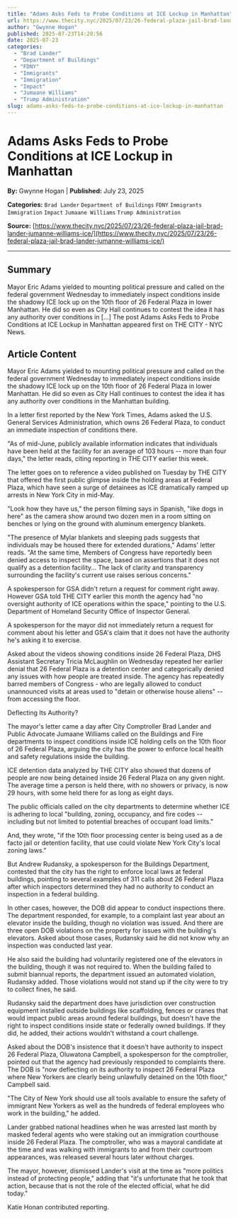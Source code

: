 ```yaml
---
title: "Adams Asks Feds to Probe Conditions at ICE Lockup in Manhattan"
url: https://www.thecity.nyc/2025/07/23/26-federal-plaza-jail-brad-lander-jumanne-williams-ice/
author: "Gwynne Hogan"
published: 2025-07-23T14:20:56
date: 2025-07-23
categories:
  - "Brad Lander"
  - "Department of Buildings"
  - "FDNY"
  - "Immigrants"
  - "Immigration"
  - "Impact"
  - "Jumaane Williams"
  - "Trump Administration"
slug: adams-asks-feds-to-probe-conditions-at-ice-lockup-in-manhattan
---
```


# Adams Asks Feds to Probe Conditions at ICE Lockup in Manhattan

**By:** Gwynne Hogan | **Published:** July 23, 2025

**Categories:** `Brad Lander` `Department of Buildings` `FDNY` `Immigrants` `Immigration` `Impact` `Jumaane Williams` `Trump Administration`

**Source:** [https://www.thecity.nyc/2025/07/23/26-federal-plaza-jail-brad-lander-jumanne-williams-ice/](https://www.thecity.nyc/2025/07/23/26-federal-plaza-jail-brad-lander-jumanne-williams-ice/)

---

## Summary

Mayor Eric Adams yielded to mounting political pressure and called on the federal government Wednesday to immediately inspect conditions inside the shadowy ICE lock up on the 10th floor of 26 Federal Plaza in lower Manhattan. He did so even as City Hall continues to contest the idea it has any authority over conditions in [...]
The post Adams Asks Feds to Probe Conditions at ICE Lockup in Manhattan appeared first on THE CITY - NYC News.

## Article Content

Mayor Eric Adams yielded to mounting political pressure and called on the federal government Wednesday to immediately inspect conditions inside the shadowy ICE lock up on the 10th floor of 26 Federal Plaza in lower Manhattan. He did so even as City Hall continues to contest the idea it has any authority over conditions in the Manhattan building.

In a letter first reported by the New York Times, Adams asked the U.S. General Services Administration, which owns 26 Federal Plaza, to conduct an immediate inspection of conditions there.

"As of mid-June, publicly available information indicates that individuals have been held at the facility for an average of 103 hours -- more than four days," the letter reads, citing reporting in THE CITY earlier this week.

The letter goes on to reference a video published on Tuesday by THE CITY that offered the first public glimpse inside the holding areas at Federal Plaza, which have seen a surge of detainees as ICE dramatically ramped up arrests in New York City in mid-May.

"Look how they have us," the person filming says in Spanish, "like dogs in here" as the camera show around two dozen men in a room sitting on benches or lying on the ground with aluminum emergency blankets.

"The presence of Mylar blankets and sleeping pads suggests that individuals may be housed there for extended durations," Adams' letter reads. "At the same time, Members of Congress have reportedly been denied access to inspect the space, based on assertions that it does not qualify as a detention facility... The lack of clarity and transparency surrounding the facility's current use raises serious concerns."

A spokesperson for GSA didn't return a request for comment right away. However GSA told THE CITY earlier this month the agency had "no oversight authority of ICE operations within the space," pointing to the U.S. Department of Homeland Security Office of Inspector General.

A spokesperson for the mayor did not immediately return a request for comment about his letter and GSA's claim that it does not have the authority he's asking it to exercise.

Asked about the videos showing conditions inside 26 Federal Plaza, DHS Assistant Secretary Tricia McLaughlin on Wednesday repeated her earlier denial that 26 Federal Plaza is a detention center and categorically denied any issues with how people are treated inside. The agency has repeatedly barred members of Congress - who are legally allowed to conduct unannounced visits at areas used to "detain or otherwise house aliens" -- from accessing the floor.

Deflecting Its Authority?

The mayor's letter came a day after City Comptroller Brad Lander and Public Advocate Jumaane Williams called on the Buildings and Fire departments to inspect conditions inside ICE holding cells on the 10th floor of 26 Federal Plaza, arguing the city has the power to enforce local health and safety regulations inside the building.

ICE detention data analyzed by THE CITY also showed that dozens of people are now being detained inside 26 Federal Plaza on any given night. The average time a person is held there, with no showers or privacy, is now 29 hours, with some held there for as long as eight days.

The public officials called on the city departments to determine whether ICE is adhering to local "building, zoning, occupancy, and fire codes -- including but not limited to potential breaches of occupant load limits."

And, they wrote, "if the 10th floor processing center is being used as a de facto jail or detention facility, that use could violate New York City's local zoning laws."

But Andrew Rudansky, a spokesperson for the Buildings Department, contested that the city has the right to enforce local laws at federal buildings, pointing to several examples of 311 calls about 26 Federal Plaza after which inspectors determined they had no authority to conduct an inspection in a federal building.

In other cases, however, the DOB did appear to conduct inspections there. The department responded, for example, to a complaint last year about an elevator inside the building, though no violation was issued. And there are three open DOB violations on the property for issues with the building's elevators. Asked about those cases, Rudansky said he did not know why an inspection was conducted last year.

He also said the building had voluntarily registered one of the elevators in the building, though it was not required to. When the building failed to submit biannual reports, the department issued an automated violation, Rudansky added. Those violations would not stand up if the city were to try to collect fines, he said.

Rudansky said the department does have jurisdiction over construction equipment installed outside buildings like scaffolding, fences or cranes that would impact public areas around federal buildings, but doesn't have the right to inspect conditions inside state or federally owned buildings. If they did, he added, their actions wouldn't withstand a court challenge.

Asked about the DOB's insistence that it doesn't have authority to inspect 26 Federal Plaza, Oluwatona Campbell, a spokesperson for the comptroller, pointed out that the agency had previously responded to complaints there. The DOB is "now deflecting on its authority to inspect 26 Federal Plaza where New Yorkers are clearly being unlawfully detained on the 10th floor," Campbell said.

"The City of New York should use all tools available to ensure the safety of immigrant New Yorkers as well as the hundreds of federal employees who work in the building," he added.

Lander grabbed national headlines when he was arrested last month by masked federal agents who were staking out an immigration courthouse inside 26 Federal Plaza. The comptroller, who was a mayoral candidate at the time and was walking with immigrants to and from their courtroom appearances, was released several hours later without charges.

The mayor, however, dismissed Lander's visit at the time as "more politics instead of protecting people," adding that "it's unfortunate that he took that action, because that is not the role of the elected official, what he did today."

Katie Honan contributed reporting.